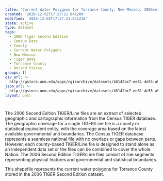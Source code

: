 ```yaml
---
title: 'Current Water Polygons for Torrance County, New Mexico, 2006se TIGER'
created: '2020-12-02T17:27:21.841209'
modified: '2020-12-02T17:27:21.841216'
state: active
type: dataset
tags:
  - 2006 Tiger Second Edition
  - Census Data
  - County
  - Current Water Polygons
  - New Mexico
  - Tiger Data
  - Torrance County
  - United States
groups: []
csv_url: >-
  http://gstore.unm.edu/apps/rgisarchive/datasets/b8142bc7-ee61-4e55-a9bb-a6d7ecbae588/tgr2006se_torr_wat.derived.csv
json_url: >-
  http://gstore.unm.edu/apps/rgisarchive/datasets/b8142bc7-ee61-4e55-a9bb-a6d7ecbae588/tgr2006se_torr_wat.derived.json
layout: post

---
```

The 2006 Second Edition TIGER/Line files are an extract of selected geographic and cartographic information from the Census TIGER database.  The geographic coverage for a single TIGER/Line file is a county or statistical equivalent entity, with the coverage area based on the latest available governmental unit boundaries. The Census TIGER database represents a seamless national file with no overlaps or gaps between parts.  However, each county-based TIGER/Line file is designed to stand alone as an independent data set or the files can be combined to cover the whole Nation.  The 2006 Second Edition  TIGER/Line files consist of line segments representing physical features and governmental and statistical boundaries.  

This shapefile represents the current water polygons for Torrance County stored in the 2006 TIGER Second Edition dataset.
